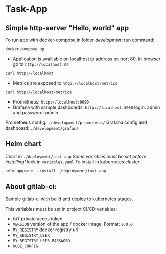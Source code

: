 # Task-App
## Simple http-server "Hello, world" app

To run app with docker-compose in folder *development* run command:
```
docker-compose up
```
 - Application is availiable on localhost ip address on port 80. In browser go to `http://localhost`, or 
```
curl http://localhost
```
 - Metrics are exposed to `http://localhost/metrics`
```
curl http://localhost/metrics
```
 - Prometheus: `http://localhost:9090`
 - Grafana with sample dashboards: `http://localhost:3000` login: admin and password: admin

Prometheus config: `./development/prometheus/`
Grafana config and dashboard: `./development/grafana`

## Helm chart
Chart in `./deployment/tast-app`
*Some variables must be set before installing!*
look in `variables.yaml`
To install in kubernetes cluster:
```
helm upgrade --install ./deployment/tast-app
```
###

## About gitlab-ci:
Sample gitlab-ci with build and deploy to kubernetes stages.

This variables must be set in project CI/CD variables:
 - `PAT` private acces token
 - `VERSION` version of the app / docker image. Format: `0.0.0`
 - `MY_REGISTRY` docker registry url
 - `MY_REGISTRY_USER`
 - `MY_REGISTRY_USER_PASSWORD`
 - `KUBE_CONFIG`
